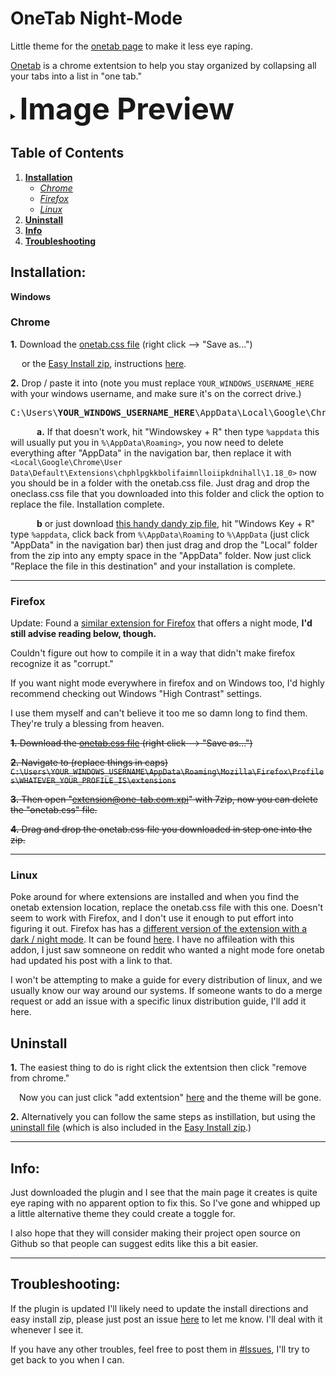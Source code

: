 # OneTab Night-Mode
Little theme for the [onetab page](chrome-extension://chphlpgkkbolifaimnlloiipkdnihall/onetab.html) to make it less eye raping.

[Onetab](https://chrome.google.com/webstore/detail/onetab/chphlpgkkbolifaimnlloiipkdnihall) is a chrome extentsion to help you stay organized by collapsing all your tabs into a list in "one tab."

<details>
   <summary><b><font size="24">Image Preview</b></font></summary>
  <p>
<!-- the above p cannot start right at the beginning of the line and is mandatory for everything else to work -->
<img src=https://i.imgur.com/kyQLht5.png>
  </p></details>
</p></details>

## Table of Contents

1. <b><a href=Installation>Installation</a></b>
   * <a href=Chrome><i>Chrome</i></a>
   * <a href=Firefox><i>Firefox</i></a>
   * <a href=Installation><i>Linux</i></a>
2. <a href=Uninstall><b>Uninstall</a></b>
1. <a href=Info><b>Info</a></b>
1. <a href=Troubleshooting><b>Troubleshooting</a></b>







## <a id=Installation>Installation:</a>
**Windows**

### <a id=Chrome>Chrome</a>

**1.**  Download the [onetab.css file](https://raw.githubusercontent.com/pullup/OneTab-Night-Mode/master/onetab.css) (right click --> "Save as...")

  or the [Easy Install zip](https://github.com/pullup/OneTab-Night-Mode/raw/master/Install/Easy%20Drag%20and%20Drop%20Install.zip), instructions <a href="#Lazy_Method">here</a>.


**2.** Drop / paste it into (note you must replace `YOUR_WINDOWS_USERNAME_HERE` with your windows username, and make sure it's on the correct drive.)
<pre>C:\Users\<b>YOUR_WINDOWS_USERNAME_HERE</b>\AppData\Local\Google\Chrome\User Data\Default\Extensions\chphlpgkkbolifaimnlloiipkdnihall\1.18_0</pre>
   **a.**  If that doesn't work, hit "Windowskey + R" then type `%appdata` this will usually put you in `%\AppData\Roaming>`, you now need to delete everything after "AppData\" in the navigation bar, then replace it with `<Local\Google\Chrome\User Data\Default\Extensions\chphlpgkkbolifaimnlloiipkdnihall\1.18_0>` now you should be in a folder with the onetab.css file. Just drag and drop the oneclass.css file that you downloaded into this folder and click the option to replace the file. Installation complete.
   
   **b** <a id=Lazy_Method>or</a> just download [this handy dandy zip file](https://github.com/pullup/OneTab-Night-Mode/raw/master/Easy%20Drag%20and%20Drop%20Install.zip), hit "Windows Key + R" type `%appdata`, click back from `%\AppData\Roaming` to `%\AppData` (just click "AppData" in the navigation bar) then just drag and drop the "Local" folder from the zip into any empty space in the "AppData" folder. Now just click "Replace the file in this destination" and your installation is complete.
***
### <a id=Firefox>Firefox</a>

Update: Found a [similar extension for Firefox](https://addons.mozilla.org/en-US/firefox/addon/better-onetab/) that offers a night mode, **I'd still advise reading below, though.**

Couldn't figure out how to compile it in a way that didn't make firefox recognize it as "corrupt."

If you want night mode everywhere in firefox and on Windows too, I'd highly recommend checking out Windows "High Contrast" settings.

I use them myself and can't believe it too me so damn long to find them. They're truly a blessing from heaven.

~~**1.** Download the [onetab.css file](https://raw.githubusercontent.com/pullup/OneTab-Night-Mode/master/onetab.css) (right click --> "Save as...")~~

~~**2.**  Navigate to (replace things in caps) `C:\Users\YOUR_WINDOWS_USERNAME\AppData\Roaming\Mozilla\Firefox\Profiles\WHATEVER_YOUR_PROFILE_IS\extensions`~~

~~**3.** Then open "extension@one-tab.com.xpi" with 7zip, now you can delete the "onetab.css" file.~~

~~**4.** Drag and drop the onetab.css file you downloaded in step one into the zip.~~

***
### <a id=Linux>Linux</a>

Poke around for where extensions are installed and when you find the onetab extension location, replace the onetab.css file with this one. Doesn't seem to work with Firefox, and I don't use it enough to put effort into figuring it out. Firefox has has a [different version of the extension with a dark / night mode](https://github.com/cnwangjie/better-onetab). It can be found [here](https://github.com/cnwangjie/better-onetab). I have no affileation with this addon, I just saw somneone on reddit who wanted a night mode fore onetab had updated his post with a link to that.

I won't be attempting to make a guide for every distribution of linux, and we usually know our way around our systems. 
If someone wants to do a merge request or add an issue with a specific linux distribution guide, I'll add it here.



## <a id=Uninstall>Uninstall</a>
**1.** The easiest thing to do is right click the extentsion then click "remove from chrome."

 Now you can just click "add extentsion" [here](https://chrome.google.com/webstore/detail/onetab/chphlpgkkbolifaimnlloiipkdnihall) and the theme will be gone.

**2.** Alternatively you can follow the same steps as instillation, but using the [uninstall file](https://raw.githubusercontent.com/pullup/OneTab-Night-Mode/master/UnInstall/onetab.css) (which is also included in the [Easy Install zip](https://github.com/pullup/OneTab-Night-Mode/raw/master/Install/Easy%20Drag%20and%20Drop%20Install.zip).)

***
## <a id=Info>Info:</a>
Just downloaded the plugin and I see that the main page it creates is quite eye raping with no apparent option to fix this.
So I've gone and whipped up a little alternative theme they could create a toggle for.

I also hope that they will consider making their project open source on Github so that people can suggest edits like this a bit easier.

***
## <a id=Troubleshooting>Troubleshooting:</a>
If the plugin is updated I'll likely need to update the install directions and easy install zip, please just post an issue [here](https://github.com/pullup/OneTab-Night-Mode/issues) to let me know. I'll deal with it whenever I see it.

If you have any other troubles, feel free to post them in [#Issues](https://github.com/pullup/OneTab-Night-Mode/issues), I'll try to get back to you when I can.
